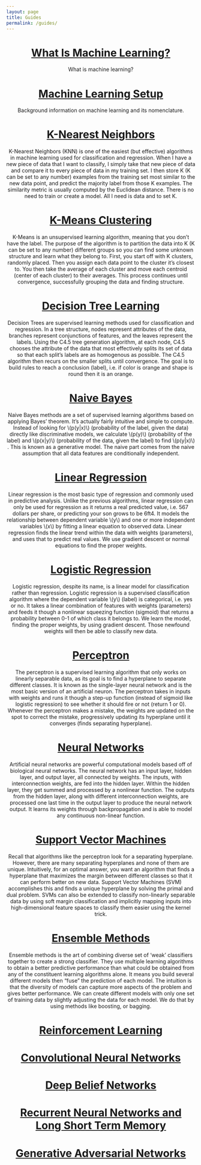 ```yaml
---
layout: page
title: Guides
permalink: /guides/
---
```

# <center><a href="https://www.huffingtonpost.com/entry/what-is-machine-learning_us_5959a981e4b0f078efd98b33">What Is Machine Learning?</a></center>
<center>What is machine learning?</center>

# <center><a href="http://kseow.com/machinelearningsetup">Machine Learning Setup</a></center>
<center>Background information on machine learning and its nomenclature.</center>

# <center><a href="http://kseow.com/knn">K-Nearest Neighbors</a></center>
<center>K-Nearest Neighbors (KNN) is one of the easiest (but effective) algorithms in machine learning used for classification and regression. When I have a new piece of data that I want to classify, I simply take that new piece of data and compare it to every piece of data in my training set. I then store K (K can be set to any number) examples from the training set most similar to the new data point, and predict the majority label from those K examples. The similarity metric is usually computed by the Euclidean distance. There is no need to train or create a model. All I need is data and to set K.</center>

# <center><a href="http://kseow.com/kmeans">K-Means Clustering</a></center>
<center>K-Means is an unsupervised learning algorithm, meaning that you don’t have the label. The purpose of the algorithm is to partition the data into K (K can be set to any number) different groups so you can find some unknown structure and learn what they belong to. First, you start off with K clusters, randomly placed. Then you assign each data point to the cluster it’s closest to. You then take the average of each cluster and move each centroid (center of each cluster) to their averages. This process continues until convergence, successfully grouping the data and finding structure.</center>

# <center><a href="http://kseow.com/decisiontree">Decision Tree Learning</a></center>
<center>Decision Trees are supervised learning methods used for classification and regression. In a tree structure, nodes represent attributes of the data, branches represent conjunctions of features, and the leaves represent the labels. Using the C4.5 tree generation algorithm, at each node, C4.5 chooses the attribute of the data that most effectively splits its set of data so that each split’s labels are as homogenous as possible. The C4.5 algorithm then recurs on the smaller splits until convergence. The goal is to build rules to reach a conclusion (label), i.e. if color is orange and shape is round then it is an orange.</center>

# <center><a href="http://kseow.com/naivebayes">Naive Bayes</a></center>
<center>Naive Bayes methods are a set of supervised learning algorithms based on applying Bayes’ theorem. It’s actually fairly intuitive and simple to compute. Instead of looking for \(p(y|x)\)
 (probability of the label, given the data) directly like discriminative models, we calculate \(p(y)\)
 (probability of the label) and \(p(x|y)\)
 (probability of the data, given the label) to find \(p(y|x)\)
. This is known as a generative model. The naive part comes from the naive assumption that all data features are conditionally independent.</center>

# <center><a href="http://kseow.com/linearregression">Linear Regression</a></center>
<center>Linear regression is the most basic type of regression and commonly used in predictive analysis. Unlike the previous algorithms, linear regression can only be used for regression as it returns a real predicted value, i.e. 567 dollars per share, or predicting your son grows to be 6ft4.  It models the relationship between dependent variable \(y\)
 and one or more independent variables \(x\)
 by fitting a linear equation to observed data. Linear regression finds the linear trend within the data with weights (parameters), and uses that to predict real values. We use gradient descent or normal equations to find the proper weights.</center>

# <center><a href="http://kseow.com/logisticregression">Logistic Regression</a></center>
<center>Logistic regression, despite its name, is a linear model for classification rather than regression. Logistic regression is a supervised classification algorithm where the dependent variable \(y\)
 (label) is categorical, i.e. yes or no. It takes a linear combination of features with weights (parameters) and feeds it though a nonlinear squeezing function (sigmoid) that returns a probability between 0-1 of which class it belongs to. We learn the model, finding the proper weights, by using gradient descent. Those newfound weights will then be able to classify new data.</center>

# <center><a href="http://kseow.com/perceptron">Perceptron</a></center>
<center>The perceptron is a supervised learning algorithm that only works on linearly separable data, as its goal is to find a hyperplane to separate different classes. It is known as the single-layer neural network and is the most basic version of an artificial neuron. The perceptron takes in inputs with weights and runs it though a step-up function (instead of sigmoid like logistic regression) to see whether it should fire or not (return 1 or 0). Whenever the perceptron makes a mistake, the weights are updated on the spot to correct the mistake, progressively updating its hyperplane until it converges (finds separating hyperplane).</center>

# <center><a href="http://kseow.com/nn">Neural Networks</a></center>
<center>Artificial neural networks are powerful computational models based off of biological neural networks. The neural network has an input layer, hidden layer, and output layer, all connected by weights. The inputs, with interconnection weights, are fed into the hidden layer. Within the hidden layer, they get summed and processed by a nonlinear function. The outputs from the hidden layer, along with different interconnection weights, are processed one last time in the output layer to produce the neural network output. It learns its weights through backpropagation and is able to model any continuous non-linear function.</center>

# <center><a href="http://kseow.com/svm">Support Vector Machines</a></center>
<center>Recall that algorithms like the perceptron look for a separating hyperplane. However, there are many separating hyperplanes and none of them are unique. Intuitively, for an optimal answer, you want an algorithm that finds a hyperplane that maximizes the margin between different classes so that it can perform better on new data. Support Vector Machines (SVM) accomplishes this and finds a unique hyperplane by solving the primal and dual problem. SVMs can also be extended to classify non-linearly separable data by using soft margin classification and implicitly mapping inputs into high-dimensional feature spaces to classify them easier using the kernel trick.</center>

# <center><a href="http://kseow.com/ensemblemethods">Ensemble Methods</a></center>
<center>Ensemble methods is the art of combining diverse set of ‘weak’ classifiers together to create a strong classifier. They use multiple learning algorithms to obtain a better predictive performance than what could be obtained from any of the constituent learning algorithms alone. It means you build several different models then “fuse” the prediction of each model. The intuition is that the diversity of models can capture more aspects of the problem and gives better performance. We can create different models with only one set of training data by slightly adjusting the data for each model. We do that by using methods like boosting, or bagging.</center>

# <center><a href="http://kseow.com/rl">Reinforcement Learning</a></center>

# <center><a href="http://kseow.com/cnn">Convolutional Neural Networks</a></center>

# <center><a href="http://kseow.com/dbn">Deep Belief Networks</a></center>

# <center><a href="http://kseow.com/rnnlstm">Recurrent Neural Networks and Long Short Term Memory</a></center>

# <center><a href="http://kseow.com/gans">Generative Adversarial Networks</a></center>